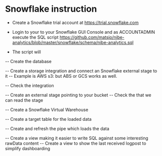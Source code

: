 # Snowflake instruction

- Create a Snowflake trial account at https://trial.snowflake.com

- Login to your to your Snowflake GUI Console and as ACCOUNTADMIN execute the SQL script https://github.com/matsjo/nibe-analytics/blob/master/snowflake/schema/nibe-analytics.sql

- The script will

-- Create the database

-- Create a storage integration and connect an Snowflake external stage to it
-- Example is AWS s3: but ABS or GCS works as well.

-- Check the integration

-- Create an external  stage pointing to your bucket
-- Check the that we can read the stage

-- Create a Snowflake Virtual Warehouse

-- Create a target table for the loaded data

-- Create and refresh the pipe which loads the data

-- Create a view making it easier to write SQL against some interesting rawData content
-- Create a view to show the last received logpost to simplify dashboarding

 
